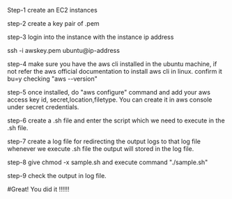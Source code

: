 
Step-1 create an EC2 instances

step-2 create a key pair of .pem

step-3 login into the instance with the instance ip address

ssh -i awskey.pem ubuntu@ip-address

step-4 make sure you have the aws cli installed in the ubuntu machine, if not refer the aws official documentation to install aws cli in linux. confirm it bu=y checking "aws --version"

step-5 once installed, do "aws configure" command and add your aws access key id, secret,location,filetype. You can create it in aws console under secret credentials.

step-6 create a .sh file and enter the script which we need to execute in the .sh file.

step-7 create a log file for redirecting the output logs to that log file whenever we execute .sh file the output will stored in the log file.

step-8 give chmod -x sample.sh and execute command "./sample.sh"

step-9 check the output in log file.

#Great! You did it !!!!!!
